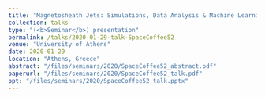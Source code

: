 ```yaml
---
title: "Magnetosheath Jets: Simulations, Data Analysis & Machine Learning"
collection: talks
type: "(<b>Seminar</b>) presentation"
permalink: /talks/2020-01-29-talk-SpaceCoffee52
venue: "University of Athens"
date: 2020-01-29
location: "Athens, Greece"
abstract: "/files/seminars/2020/SpaceCoffee52_abstract.pdf"
paperurl: "/files/seminars/2020/SpaceCoffee52_talk.pdf"
ppt: "/files/seminars/2020/SpaceCoffee52_talk.pptx"
---
```

